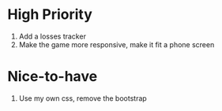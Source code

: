 # High Priority
1. Add a losses tracker
2. Make the game more responsive, make it fit a phone screen

# Nice-to-have
1. Use my own css, remove the bootstrap
